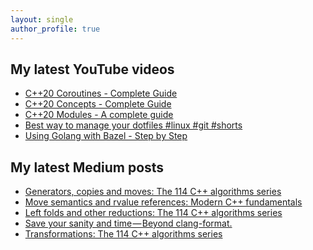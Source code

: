 ```yaml
---
layout: single
author_profile: true
---
```


## My latest YouTube videos

<!--START_SECTION:youtube-->
* [C++20 Coroutines - Complete Guide](https://www.youtube.com/watch?v=w-dmOHhBX9o)
* [C++20 Concepts  - Complete Guide](https://www.youtube.com/watch?v=1So7onMFxJM)
* [C++20 Modules - A complete guide](https://www.youtube.com/watch?v=WRCwciJ5MTE)
* [Best way to manage your dotfiles #linux #git #shorts](https://www.youtube.com/watch?v=LHrB4TcU1JM)
* [Using Golang with Bazel - Step by Step](https://www.youtube.com/watch?v=mXLrk0ipwz4)
<!--END_SECTION:youtube-->

## My latest Medium posts

<!--START_SECTION:medium-->
* [Generators, copies and moves: The 114 C++ algorithms series](https://itnext.io/generators-copies-and-moves-the-114-c-algorithms-series-1d0774472877?source=rss-1e1de1006a93------2)
* [Move semantics and rvalue references: Modern C++ fundamentals](https://itnext.io/move-semantics-and-rvalue-references-modern-c-fundamentals-cbbe38760c05?source=rss-1e1de1006a93------2)
* [Left folds and other reductions: The 114 C++ algorithms series](https://itnext.io/left-folds-and-other-reductions-the-114-c-algorithms-series-6195724d324?source=rss-1e1de1006a93------2)
* [Save your sanity and time — Beyond clang-format.](https://itnext.io/save-your-sanity-and-time-beyond-clang-format-2b929b9120b8?source=rss-1e1de1006a93------2)
* [Transformations: The 114 C++ algorithms series](https://itnext.io/transformations-the-114-c-algorithms-series-deacdbd4c373?source=rss-1e1de1006a93------2)
<!--END_SECTION:medium-->
